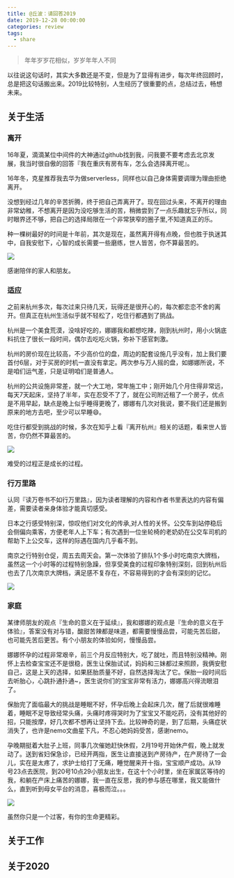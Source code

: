 ```yaml
---
title: @丘波：请回答2019
date: 2019-12-28 00:00:00
categories: review
tags:
  - share
---
```


> 年年岁岁花相似，岁岁年年人不同

以往说这句话时，其实大多数还是不变，但是为了显得有进步，每次年终回顾时，总是把这句话搬出来。2019比较特别，人生经历了很重要的点，总结过去，畅想未来。

## 关于生活

### 离开

16年夏，滴滴某位中间件的大神通过github找到我，问我要不要考虑去北京发展，我当时很自傲的回答『我在重庆有房有车，怎么会选择离开呢』。

16年冬，克星推荐我去华为做serverless，同样也以自己身体需要调理为理由拒绝离开。

没想到经过几年的辛苦折腾，终于把自己弄离开了。现在回过头来，不离开的理由非常幼稚，不想离开是因为没吃够生活的苦，稍微尝到了一点乐趣就忘乎所以，同时眼界还不够，把自己的选择局限在一个非常狭窄的圈子里,不知道真正的乐。

种一棵树最好的时间是十年前，其次是现在，虽然离开得有点晚，但也胜于执迷其中，自我安慰下，心智的成长需要一些磨练，世人皆苦，你不算最苦的。

![](review-2019/1.png)

感谢陪伴的家人和朋友。

### 适应

之前来杭州多次，每次过来只待几天，玩得还是很开心的，每次都恋恋不舍的离开。但真正在杭州生活似乎就不轻松了，吃住行都遇到了挑战。

杭州是一个美食荒漠，没啥好吃的，娜娜我和都想吃辣，刚到杭州时，用小火锅底料抗住了很长一段时间，偶尔去吃吃火锅，弥补下感官刺激。

杭州的房价现在比较高，不少高价位的盘，周边的配套设施几乎没有，加上我们要首付6层，对于买房的时机一直没有拿定。两次参与万人摇的盘，如娜娜所说，不是咱们运气差，只是证明咱们是普通人。

杭州的公共设施非常差，就一个大工地，常年施工中；刚开始几个月住得非常远，每天7天起床，坚持了半年，实在忍受不了了，就在公司附近租了一个房子，优点是不用早起，缺点是晚上似乎睡得更晚了，娜娜有几次对我说，要不我们还是搬到原来的地方去吧，至少可以早睡😄。

吃住行都受到挑战的时候，多次在知乎上看『离开杭州』相关的话题，看来世人皆苦，你仍然不算最苦的。

![](review-2019/2.jpg)

难受的过程正是成长的过程。

### 行万里路

认同『读万卷书不如行万里路』，因为读者理解的内容和作者书里表达的内容有偏差，需要读者亲身体验才能真切感受。

日本之行感受特别深，惊叹他们对文化的传承,对人性的关怀。公交车到站停稳后会侧偏向乘客，方便老年人上下车；有次遇到一位坐轮椅的老奶奶在公交车司机的帮助下上公交车，这样的际遇在国内几乎看不到。

南京之行特别仓促，周五去周天会。第一次体验了排队1个多小时吃南京大牌档，虽然这一个小时等的过程特别急躁，但享受美食的过程印象特别深刻，回到杭州后也去了几次南京大牌档，满足感不复存在，不容易得到的才会有深刻的记忆。

![](review-2019/3.jpg)

### 家庭

某律师朋友的观点『生命的意义在于延续』，我和娜娜的观点是『生命的意义在于体验』，答案没有对与错，酸甜苦辣都是味道，都需要慢慢品尝，可能先苦后甜，也可能先苦后更苦。有个小朋友的体验如何，慢慢品尝。

娜娜怀孕的过程非常艰辛，前三个月反应特别大，吃了就吐，而且特别没精神。刚怀上去检查宝宝还不是很稳，医生让保胎试试，妈妈和三妹都过来照顾，我俩安慰自己，这是上天的选择，如果胚胎质量不好，自然选择淘汰了它。保胎一段时间后去听胎心，心跳扑通扑通~，医生说你们的宝宝非常有活力，娜娜高兴得流眼泪了。

保胎完了面临最大的挑战是睡眠不好，怀孕后晚上会起床几次，醒了后就很难睡着，睡眠不足导致经常头痛，头痛时疼得哭时为了宝宝又不能吃药，没有其他好的招，只能按摩，好几次都不想再让坚持下去。比较神奇的是，到了后期，头痛症状消失了，也许是nemo文曲星下凡，不忍心她妈妈受苦，感谢nemo。

孕晚期挺着大肚子上班，同事几次催她赶快休假，2月19号开始休产假，晚上就发动了。送到省妇保急诊，已经开两指，医生让直接送到产房待产，在产房待了一会儿，实在是太疼了，求护士给打了无痛，睡觉醒来开十指，宝宝顺产成功。从19号23点去医院，到20号10点29小朋友出生，在这十个小时里，坐在家属区等待的我，和躺在产床上痛苦的娜娜，我一直在反思，我的参与感在哪里，我又能做什么，直到听到母女平台的消息，喜极而泣。。。

![](review-2019/4.jpg)

虽然你只是一个过客，有你的生命更精彩。

## 关于工作



## 关于2020